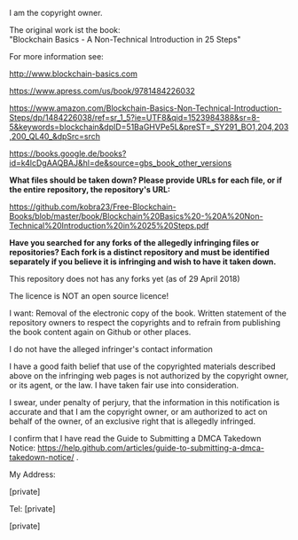 I am the copyright owner.  

The original work ist the book:  
"Blockchain Basics - A Non-Technical Introduction in 25 Steps"  

For more information see:  

http://www.blockchain-basics.com  

https://www.apress.com/us/book/9781484226032  

https://www.amazon.com/Blockchain-Basics-Non-Technical-Introduction-Steps/dp/1484226038/ref=sr_1_5?ie=UTF8&qid=1523984388&sr=8-5&keywords=blockchain&dpID=51BaGHVPe5L&preST=_SY291_BO1,204,203,200_QL40_&dpSrc=srch  

https://books.google.de/books?id=k4lcDgAAQBAJ&hl=de&source=gbs_book_other_versions  

**What files should be taken down? Please provide URLs for each file, or if the entire repository, the repository's URL:**  

https://github.com/kobra23/Free-Blockchain-Books/blob/master/book/Blockchain%20Basics%20-%20A%20Non-Technical%20Introduction%20in%2025%20Steps.pdf  

**Have you searched for any forks of the allegedly infringing files or repositories? Each fork is a distinct repository and must be identified separately if you believe it is infringing and wish to have it taken down.**

This repository does not has any forks yet (as of 29 April 2018)

The licence is NOT an open source licence!

I want:
Removal of the electronic copy of the book.
Written statement of the repository owners to respect the copyrights and to refrain from publishing the book content again on Github or other places.

I do not have the alleged infringer's contact information

I have a good faith belief that use of the copyrighted materials described above on the infringing web pages is not authorized by the copyright owner, or its agent, or the law. I have taken fair use into consideration.

I swear, under penalty of perjury, that the information in this notification is accurate and that I am the copyright owner, or am authorized to act on behalf of the owner, of an exclusive right that is allegedly infringed.

I confirm that I have read the Guide to Submitting a DMCA Takedown Notice: https://help.github.com/articles/guide-to-submitting-a-dmca-takedown-notice/ .

My Address:

[private]  

Tel: [private]  

[private]
